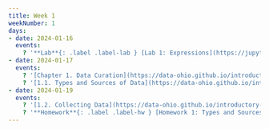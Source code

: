 ```yaml
---
title: Week 1
weekNumber: 1
days:
- date: 2024-01-16
  events:
    ? '**Lab**{: .label .label-lab } [Lab 1: Expressions](https://jupyterhub.academic.kube.ohio.edu/hub/user-redirect/git-pull?repo=https%3A%2F%2Fgithub.com%2Fdata-ohio%2FMATH2530_Spring23-24&urlpath=lab%2Ftree%2FMATH2530_Spring23-24%2Flab%2Flab01%2Flab01.ipynb&branch=main)'
- date: 2024-01-17
  events:
    ? '[Chapter 1. Data Curation](https://data-ohio.github.io/introductory-data-science/1/1_curation.html)'
    ? '[1.1. Types and Sources of Data](https://data-ohio.github.io/introductory-data-science/1/1/1_1_data_types.html)'
- date: 2024-01-19
  events:
    ? '[1.2. Collecting Data](https://data-ohio.github.io/introductory-data-science/1/2/1_2_acquire_data.html)'
    ? '**Homework**{: .label .label-hw } [Homework 1: Types and Sources of Data and Python Expressions](https://jupyterhub.academic.kube.ohio.edu/hub/user-redirect/git-pull?repo=https%3A%2F%2Fgithub.com%2Fdata-ohio%2FMATH2530_Spring23-24&urlpath=lab%2Ftree%2FMATH2530_Spring23-24%2Fhw%2Fhw01%2Fhw01.ipynb&branch=main)'
---
```


